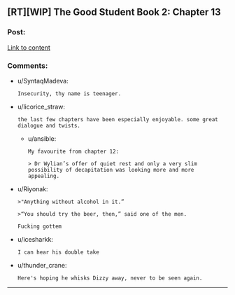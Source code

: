 ## [RT][WIP] The Good Student Book 2: Chapter 13

### Post:

[Link to content](http://moodylit.com/the-good-student-table-of-contents/book-2-chapter-thirteen)

### Comments:

- u/SyntaqMadeva:
  ```
  Insecurity, thy name is teenager.
  ```

- u/licorice_straw:
  ```
  the last few chapters have been especially enjoyable. some great dialogue and twists.
  ```

  - u/ansible:
    ```
    My favourite from chapter 12:

    > Dr Wylian’s offer of quiet rest and only a very slim possibility of decapitation was looking more and more appealing.
    ```

- u/Riyonak:
  ```
  >"Anything without alcohol in it.”

  >“You should try the beer, then,” said one of the men.

  Fucking gottem
  ```

- u/icesharkk:
  ```
  I can hear his double take
  ```

- u/thunder_crane:
  ```
  Here's hoping he whisks Dizzy away, never to be seen again.
  ```

---

